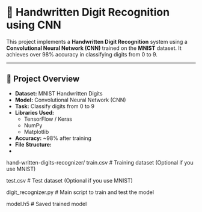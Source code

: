 # 📝 Handwritten Digit Recognition using CNN

This project implements a **Handwritten Digit Recognition** system using a **Convolutional Neural Network (CNN)** trained on the **MNIST** dataset. It achieves over 98% accuracy in classifying digits from 0 to 9.

---

## 📸 **Project Overview**

- **Dataset:** MNIST Handwritten Digits
- **Model:** Convolutional Neural Network (CNN)
- **Task:** Classify digits from 0 to 9
- **Libraries Used:**
    - TensorFlow / Keras
    - NumPy
    - Matplotlib
- **Accuracy:** ~98% after training
- **File Structure:**
- 
hand-written-digits-recognizer/
   train.csv              # Training dataset (Optional if you use MNIST)
  
   test.csv               # Test dataset (Optional if you use MNIST)
  
   digit_recognizer.py    # Main script to train and test the model
  
   model.h5               # Saved trained model


